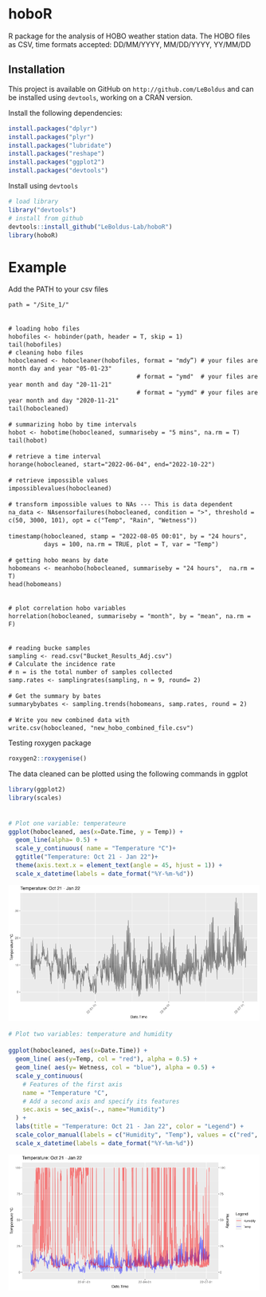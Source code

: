 # hoboR
R package for the analysis of  HOBO weather station data.
The HOBO files as CSV, time formats accepted: DD/MM/YYYY, MM/DD/YYYY, YY/MM/DD


## Installation

This project is available on GitHub on `http://github.com/LeBoldus` and can be installed using `devtools`, working on a CRAN version.

Install the following dependencies:
```r
install.packages("dplyr")
install.packages("plyr")
install.packages("lubridate")
install.packages("reshape")
install.packages("ggplot2")
install.packages("devtools")
```

Install using `devtools`
```r
# load library 
library("devtools")
# install from github
devtools::install_github("LeBoldus-Lab/hoboR")
library(hoboR)
```

# Example
Add the PATH to your csv files  
```
path = "/Site_1/"


# loading hobo files 
hobofiles <- hobinder(path, header = T, skip = 1)
tail(hobofiles)
# cleaning hobo files
hobocleaned <- hobocleaner(hobofiles, format = "mdy”) # your files are month day and year "05-01-23" 
                                    # format = "ymd"  # your files are year month and day "20-11-21"
                                    # format = "yymd" # your files are year month and day "2020-11-21" 
tail(hobocleaned)

# summarizing hobo by time intervals 
hobot <- hobotime(hobocleaned, summariseby = "5 mins", na.rm = T)
tail(hobot) 

# retrieve a time interval 
horange(hobocleaned, start="2022-06-04", end="2022-10-22")

# retrieve impossible values
impossiblevalues(hobocleaned)

# transform impossible values to NAs --- This is data dependent
na_data <- NAsensorfailures(hobocleaned, condition = ">", threshold = c(50, 3000, 101), opt = c("Temp", "Rain", "Wetness"))

timestamp(hobocleaned, stamp = "2022-08-05 00:01", by = "24 hours", 
          days = 100, na.rm = TRUE, plot = T, var = "Temp")
          
# getting hobo means by date 
hobomeans <- meanhobo(hobocleaned, summariseby = "24 hours",  na.rm = T)
head(hobomeans)


# plot correlation hobo variables  
horrelation(hobocleaned, summariseby = "month", by = "mean", na.rm = F)


# reading bucke samples
sampling <- read.csv("Bucket_Results_Adj.csv") 
# Calculate the incidence rate  
# n = is the total number of samples collected
samp.rates <- samplingrates(sampling, n = 9, round= 2)

# Get the summary by bates 
summarybybates <- sampling.trends(hobomeans, samp.rates, round = 2)

# Write you new combined data with
write.csv(hobocleaned, "new_hobo_combined_file.csv")
```

Testing roxygen package
```R
roxygen2::roxygenise()
```

The data cleaned can be plotted using the following commands in ggplot
```R
library(ggplot2)
library(scales)


# Plot one variable: temperateure
ggplot(hobocleaned, aes(x=Date.Time, y = Temp)) +
  geom_line(alpha= 0.5) +
  scale_y_continuous( name = "Temperature °C")+
  ggtitle("Temperature: Oct 21 - Jan 22")+
  theme(axis.text.x = element_text(angle = 45, hjust = 1)) +
  scale_x_datetime(labels = date_format("%Y-%m-%d"))

```
![hobo plot 1 variable](https://github.com/LeBoldus-Lab/hoboR/blob/main/figs/hobo_one_var.png)


```R
# Plot two variables: temperature and humidity

ggplot(hobocleaned, aes(x=Date.Time)) +
  geom_line( aes(y=Temp, col = "red"), alpha = 0.5) + 
  geom_line( aes(y= Wetness, col = "blue"), alpha = 0.5) + 
  scale_y_continuous(
    # Features of the first axis
    name = "Temperature °C",
    # Add a second axis and specify its features
    sec.axis = sec_axis(~., name="Humidity")
  ) +
  labs(title = "Temperature: Oct 21 - Jan 22", color = "Legend") +
  scale_color_manual(labels = c("Humidity", "Temp"), values = c("red", "blue")) +
  scale_x_datetime(labels = date_format("%Y-%m-%d"))
```
![hobo plot 2 variable](https://github.com/LeBoldus-Lab/hoboR/blob/main/figs/hobo_two_vars.png)
